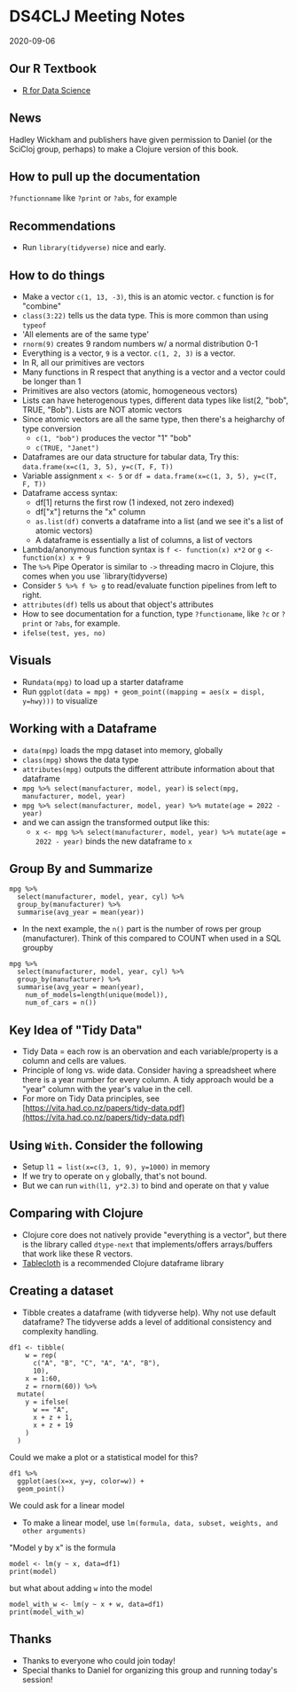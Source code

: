 # DS4CLJ Meeting Notes
2020-09-06

## Our R Textbook
- [R for Data Science](https://r4ds.had.co.nz/)

## News
Hadley Wickham and publishers have given permission to Daniel (or the SciCloj group, perhaps) to make a Clojure version of this book.

## How to pull up the documentation
`?functionname` like `?print` or `?abs`, for example

## Recommendations
- Run `library(tidyverse)` nice and early.

## How to do things
- Make a vector `c(1, 13, -3)`, this is an atomic vector. `c` function is for "combine"
- `class(3:22)` tells us the data type. This is more common than using `typeof`
- 'All elements are of the same type'
- `rnorm(9)` creates 9 random numbers w/ a normal distribution 0-1
- Everything is a vector, `9` is a vector. `c(1, 2, 3)` is a vector.
- In R, all our primitives are vectors
- Many functions in R respect that anything is a vector and a vector could be longer than 1
- Primitives are also vectors (atomic, homogeneous vectors)
- Lists can have heterogenous types, different data types like list(2, "bob", TRUE, "Bob"). Lists are NOT atomic vectors
- Since atomic vectors are all the same type, then there's a heigharchy of type conversion
    - `c(1, "bob")` produces the vector "1" "bob"
    - `c(TRUE, "Janet")`
- Dataframes are our data structure for tabular data, Try this: `data.frame(x=c(1, 3, 5), y=c(T, F, T))`
- Variable assignment `x <- 5` or `df = data.frame(x=c(1, 3, 5), y=c(T, F, T))`
- Dataframe access syntax:
  - df[1] returns the first row (1 indexed, not zero indexed)
  - df["x"] returns the "x" column
  - `as.list(df)` converts a dataframe into a list (and we see it's a list of atomic vectors)
  - A dataframe is essentially a list of columns, a list of vectors
- Lambda/anonymous function syntax is `f <- function(x) x*2` or `g <- function(x) x + 9`
- The `%>%` Pipe Operator is similar to `->` threading macro in Clojure, this comes when you use `library(tidyverse)
- Consider `5 %>% f %> g` to read/evaluate function pipelines from left to right.
- `attributes(df)` tells us about that object's attributes
- How to see documentation for a function, type `?functioname`, like `?c` or `?print` or `?abs`, for example.
- `ifelse(test, yes, no)`

## Visuals
- Run`data(mpg)` to load up a starter dataframe
- Run `ggplot(data = mpg) + geom_point((mapping = aes(x = displ, y=hwy)))` to visualize

##  Working with a Dataframe
- `data(mpg)` loads the mpg dataset into memory, globally
- `class(mpg)` shows the data type
- `attributes(mpg)` outputs the different attribute information about that dataframe
- `mpg %>% select(manufacturer, model, year)` is `select(mpg, manufacturer, model, year)`
- `mpg %>% select(manufacturer, model, year) %>% mutate(age = 2022 - year)`
- and we can assign the transformed output like this:
  - `x <- mpg %>% select(manufacturer, model, year) %>% mutate(age = 2022 - year)` binds the new dataframe to `x`

## Group By and Summarize
```
mpg %>% 
  select(manufacturer, model, year, cyl) %>% 
  group_by(manufacturer) %>%
  summarise(avg_year = mean(year))
```

- In the next example, the `n()` part is the number of rows per group (manufacturer). Think of this compared to COUNT when used in a SQL groupby

```
mpg %>% 
  select(manufacturer, model, year, cyl) %>% 
  group_by(manufacturer) %>%
  summarise(avg_year = mean(year),
    num_of_models=length(unique(model)),
    num_of_cars = n())
```

## Key Idea of "Tidy Data"
- Tidy Data = each row is an obervation and each variable/property is a column and cells are values.
- Principle of long vs. wide data. Consider having a spreadsheet where there is a year number for every column. A tidy approach would be a "year" column with the year's value in the cell.
- For more on Tidy Data principles, see [https://vita.had.co.nz/papers/tidy-data.pdf](https://vita.had.co.nz/papers/tidy-data.pdf)

## Using `With`. Consider the following
- Setup `l1 = list(x=c(3, 1, 9), y=1000)` in memory
- If we try to operate on `y` globally, that's not bound.
- But we can run `with(l1, y*2.3)` to bind and operate on that y value


## Comparing with Clojure
- Clojure core does not natively provide "everything is a vector", but there is the library called `dtype-next` that implements/offers arrays/buffers that work like these R vectors.
- [Tablecloth](https://github.com/scicloj/tablecloth) is a recommended Clojure dataframe library


## Creating a dataset
- Tibble creates a dataframe (with tidyverse help). Why not use default dataframe? The tidyverse adds a level of additional consistency and complexity handling.
```
df1 <- tibble(
    w = rep(
      c("A", "B", "C", "A", "A", "B"),
      10),
    x = 1:60,
    z = rnorm(60)) %>%
  mutate(
    y = ifelse(
      w == "A",
      x + z + 1,
      x + z + 19
    )
  )
```

Could we make a plot or a statistical model for this?
```
df1 %>% 
  ggplot(aes(x=x, y=y, color=w)) +
  geom_point()
```

We could ask for a linear model
- To make a linear model, use `lm(formula, data, subset, weights, and other arguments)`

"Model y by x" is the formula
```
model <- lm(y ~ x, data=df1)
print(model)
```

but what about adding `w` into the model
```
model_with_w <- lm(y ~ x + w, data=df1)
print(model_with_w)
```

## Thanks
- Thanks to everyone who could join today!
- Special thanks to Daniel for organizing this group and running today's session!